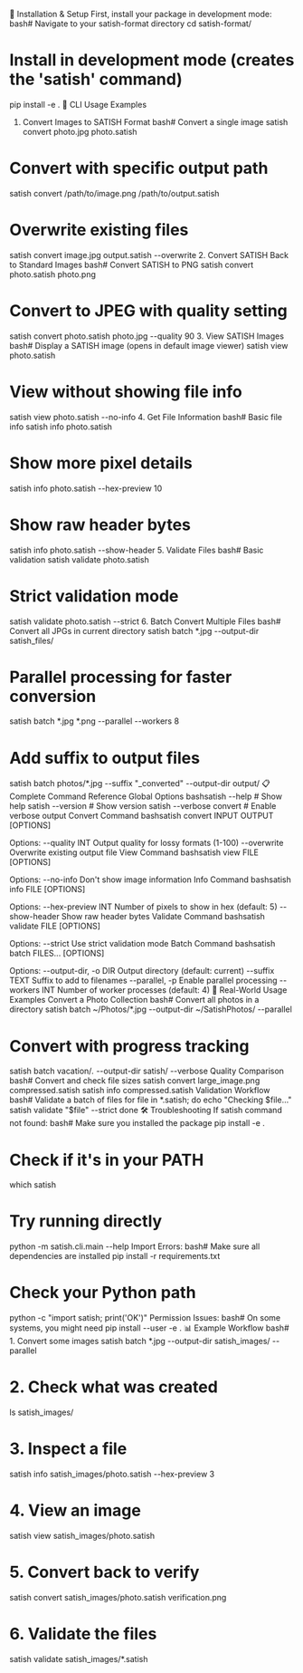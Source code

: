 🔧 Installation & Setup
First, install your package in development mode:
bash# Navigate to your satish-format directory
cd satish-format/

# Install in development mode (creates the 'satish' command)
pip install -e .
🚀 CLI Usage Examples
1. Convert Images to SATISH Format
bash# Convert a single image
satish convert photo.jpg photo.satish

# Convert with specific output path
satish convert /path/to/image.png /path/to/output.satish

# Overwrite existing files
satish convert image.jpg output.satish --overwrite
2. Convert SATISH Back to Standard Images
bash# Convert SATISH to PNG
satish convert photo.satish photo.png

# Convert to JPEG with quality setting
satish convert photo.satish photo.jpg --quality 90
3. View SATISH Images
bash# Display a SATISH image (opens in default image viewer)
satish view photo.satish

# View without showing file info
satish view photo.satish --no-info
4. Get File Information
bash# Basic file info
satish info photo.satish

# Show more pixel details
satish info photo.satish --hex-preview 10

# Show raw header bytes
satish info photo.satish --show-header
5. Validate Files
bash# Basic validation
satish validate photo.satish

# Strict validation mode
satish validate photo.satish --strict
6. Batch Convert Multiple Files
bash# Convert all JPGs in current directory
satish batch *.jpg --output-dir satish_files/

# Parallel processing for faster conversion
satish batch *.jpg *.png --parallel --workers 8

# Add suffix to output files
satish batch photos/*.jpg --suffix "_converted" --output-dir output/
📋 Complete Command Reference
Global Options
bashsatish --help              # Show help
satish --version           # Show version
satish --verbose convert   # Enable verbose output
Convert Command
bashsatish convert INPUT OUTPUT [OPTIONS]

Options:
  --quality INT     Output quality for lossy formats (1-100)
  --overwrite       Overwrite existing output file
View Command
bashsatish view FILE [OPTIONS]

Options:
  --no-info         Don't show image information
Info Command
bashsatish info FILE [OPTIONS]

Options:
  --hex-preview INT    Number of pixels to show in hex (default: 5)
  --show-header        Show raw header bytes
Validate Command
bashsatish validate FILE [OPTIONS]

Options:
  --strict             Use strict validation mode
Batch Command
bashsatish batch FILES... [OPTIONS]

Options:
  --output-dir, -o DIR    Output directory (default: current)
  --suffix TEXT           Suffix to add to filenames
  --parallel, -p          Enable parallel processing
  --workers INT           Number of worker processes (default: 4)
🎯 Real-World Usage Examples
Convert a Photo Collection
bash# Convert all photos in a directory
satish batch ~/Photos/*.jpg --output-dir ~/SatishPhotos/ --parallel

# Convert with progress tracking
satish batch vacation/*.* --output-dir satish/ --verbose
Quality Comparison
bash# Convert and check file sizes
satish convert large_image.png compressed.satish
satish info compressed.satish
Validation Workflow
bash# Validate a batch of files
for file in *.satish; do
    echo "Checking $file..."
    satish validate "$file" --strict
done
🛠️ Troubleshooting
If satish command not found:
bash# Make sure you installed the package
pip install -e .

# Check if it's in your PATH
which satish

# Try running directly
python -m satish.cli.main --help
Import Errors:
bash# Make sure all dependencies are installed
pip install -r requirements.txt

# Check your Python path
python -c "import satish; print('OK')"
Permission Issues:
bash# On some systems, you might need
pip install --user -e .
📊 Example Workflow
bash# 1. Convert some images
satish batch *.jpg --output-dir satish_images/ --parallel

# 2. Check what was created
ls satish_images/

# 3. Inspect a file
satish info satish_images/photo.satish --hex-preview 3

# 4. View an image
satish view satish_images/photo.satish

# 5. Convert back to verify
satish convert satish_images/photo.satish verification.png

# 6. Validate the files
satish validate satish_images/*.satish